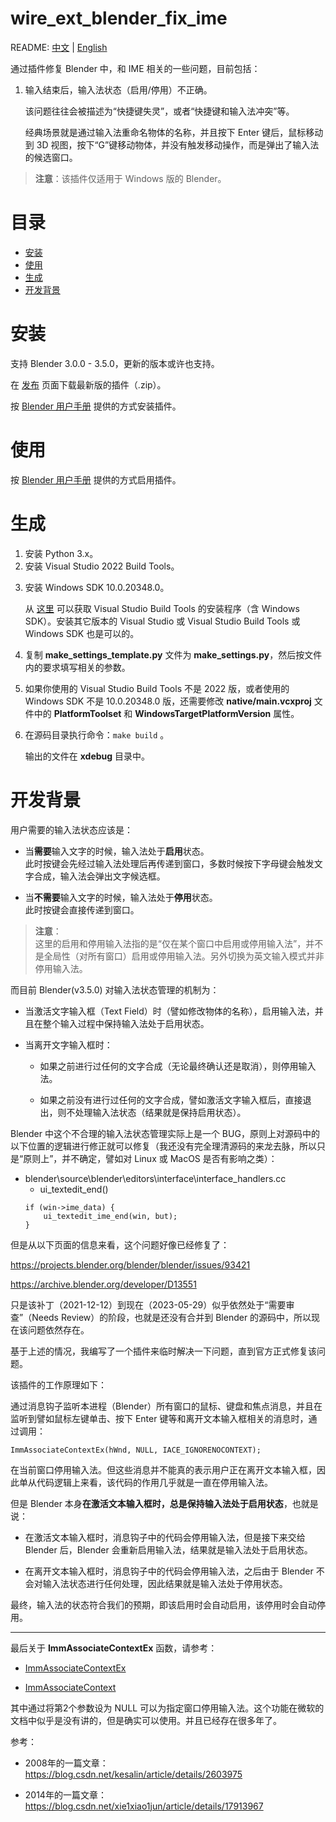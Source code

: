 # wire_ext_blender_fix_ime

README: [中文](README.md) | [English](doc/README_en.md)

通过插件修复 Blender 中，和 IME 相关的一些问题，目前包括：

<ol>
    <li>
    <p>输入结束后，输入法状态（启用/停用）不正确。</p>
        <p>该问题往往会被描述为“快捷键失灵”，或者“快捷键和输入法冲突”等。</p>
        <p>经典场景就是通过输入法重命名物体的名称，并且按下 Enter 键后，鼠标移动到 3D 视图，按下“G”键移动物体，并没有触发移动操作，而是弹出了输入法的候选窗口。</p>
    </li>
</ol>

> **注意**：该插件仅适用于 Windows 版的 Blender。

# 目录

- [安装](#安装)
- [使用](#使用)
- [生成](#生成)
- [开发背景](#开发背景)

# 安装

支持 Blender 3.0.0 - 3.5.0，更新的版本或许也支持。

在 [发布](https://github.com/Arius-Cr/wire_ext_blender_fix_ime/releases) 页面下载最新版的插件（.zip）。

按 [Blender 用户手册](https://docs.blender.org/manual/zh-hans/3.5/editors/preferences/addons.html#installing-add-ons) 提供的方式安装插件。

# 使用

按 [Blender 用户手册](https://docs.blender.org/manual/zh-hans/3.5/editors/preferences/addons.html#enabling-disabling-add-ons) 提供的方式启用插件。

# 生成

<ol>
<li>安装 Python 3.x。</li>
<li>安装 Visual Studio 2022 Build Tools。</li>
<li>
    <p>安装 Windows SDK 10.0.20348.0。</p>
    <p>从 <a href="https://learn.microsoft.com/zh-cn/visualstudio/install/use-command-line-parameters-to-install-visual-studio?view=vs-2022" target="_blank">这里</a> 可以获取 Visual Studio Build Tools 的安装程序（含 Windows SDK）。安装其它版本的 Visual Studio 或 Visual Studio Build Tools 或 Windows SDK 也是可以的。</p>
</li>
<li>
    <p>复制 <b>make_settings_template.py</b> 文件为 <b>make_settings.py</b>，然后按文件内的要求填写相关的参数。</p>
</li>
<li>
    <p>如果你使用的 Visual Studio Build Tools 不是 2022 版，或者使用的 Windows SDK 不是 10.0.20348.0 版，还需要修改 <b>native/main.vcxproj</b> 文件中的 <b>PlatformToolset</b> 和 <b>WindowsTargetPlatformVersion</b> 属性。</p>
</li>
<li>
    <p>在源码目录执行命令：<code>make build</code> 。
    <p>输出的文件在 <b>xdebug</b> 目录中。</p>
</li>
</ol>

# 开发背景

用户需要的输入法状态应该是：

- 当**需要**输入文字的时候，输入法处于**启用**状态。<br />
  此时按键会先经过输入法处理后再传递到窗口，多数时候按下字母键会触发文字合成，输入法会弹出文字候选框。

- 当**不需要**输入文字的时候，输入法处于**停用**状态。<br />此时按键会直接传递到窗口。

> **注意**：<br />这里的启用和停用输入法指的是“仅在某个窗口中启用或停用输入法”，并不是全局性（对所有窗口）启用或停用输入法。另外切换为英文输入模式并非停用输入法。

而目前 Blender(v3.5.0) 对输入法状态管理的机制为：

- 当激活文字输入框（Text Field）时（譬如修改物体的名称），启用输入法，并且在整个输入过程中保持输入法处于启用状态。

- 当离开文字输入框时：

  - 如果之前进行过任何的文字合成（无论最终确认还是取消），则停用输入法。

  - 如果之前没有进行过任何的文字合成，譬如激活文字输入框后，直接退出，则不处理输入法状态（结果就是保持启用状态）。

Blender 中这个不合理的输入法状态管理实际上是一个 BUG，原则上对源码中的以下位置的逻辑进行修正就可以修复（我还没有完全理清源码的来龙去脉，所以只是“原则上”，并不确定，譬如对 Linux 或 MacOS 是否有影响之类）：

- blender\source\blender\editors\interface\interface_handlers.cc
  - ui_textedit_end()<br />
  ```
  if (win->ime_data) {
      ui_textedit_ime_end(win, but);
  }
  ```

但是从以下页面的信息来看，这个问题好像已经修复了：

https://projects.blender.org/blender/blender/issues/93421

https://archive.blender.org/developer/D13551

只是该补丁（2021-12-12）到现在（2023-05-29）似乎依然处于“需要审查”（Needs Review）的阶段，也就是还没有合并到 Blender 的源码中，所以现在该问题依然存在。

基于上述的情况，我编写了一个插件来临时解决一下问题，直到官方正式修复该问题。

该插件的工作原理如下：

通过消息钩子监听本进程（Blender）所有窗口的鼠标、键盘和焦点消息，并且在监听到譬如鼠标左键单击、按下 Enter 键等和离开文本输入框相关的消息时，通过调用：

```
ImmAssociateContextEx(hWnd, NULL, IACE_IGNORENOCONTEXT);
```

在当前窗口停用输入法。但这些消息并不能真的表示用户正在离开文本输入框，因此单从代码逻辑上来看，该代码的作用几乎就是一直在停用输入法。

但是 Blender 本身**在激活文本输入框时，总是保持输入法处于启用状态**，也就是说：

- 在激活文本输入框时，消息钩子中的代码会停用输入法，但是接下来交给 Blender 后，Blender 会重新启用输入法，结果就是输入法处于启用状态。

- 在离开文本输入框时，消息钩子中的代码会停用输入法，之后由于 Blender 不会对输入法状态进行任何处理，因此结果就是输入法处于停用状态。

最终，输入法的状态符合我们的预期，即该启用时会自动启用，该停用时会自动停用。

---

最后关于 **ImmAssociateContextEx** 函数，请参考：

- [ImmAssociateContextEx](https://docs.microsoft.com/en-us/windows/win32/api/imm/nf-imm-immassociatecontextex)

- [ImmAssociateContext](https://docs.microsoft.com/en-us/windows/win32/api/imm/nf-imm-immassociatecontext)

其中通过将第2个参数设为 NULL 可以为指定窗口停用输入法。这个功能在微软的文档中似乎是没有讲的，但是确实可以使用。并且已经存在很多年了。

参考：

- 2008年的一篇文章：<br />
https://blog.csdn.net/kesalin/article/details/2603975

- 2014年的一篇文章：<br />
https://blog.csdn.net/xie1xiao1jun/article/details/17913967
